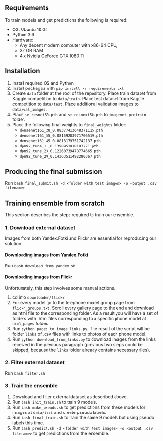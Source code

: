 

## Requirements
To train models and get predictions the following is required:

- OS: Ubuntu 16.04
- Python 3.6
- Hardware:
    - Any decent modern computer with x86-64 CPU, 
    - 32 GB RAM
    - 4 x Nvidia GeForce GTX 1080 Ti

## Installation
1. Install required OS and Python
2. Install packages with `pip install -r requirements.txt`
3. Create `data` folder at the root of the repository. Place train dataset from Kaggle 
competition to `data/train`. Place test dataset from Kaggle competition to `data/test`. 
Place additional validation images to `data/val_images`.
4. Place `se_resnet50.pth` and `se_resnext50.pth` to `imagenet_pretrain` folder.
5. Place the following final weights to `final_weights` folder:
    - `densenet161_28_0.08377413648371115.pth`
    - `densenet161_55_0.08159203971706519.pth`
    - `densenet161_45_0.0813179751742137.pth`
    - `dpn92_tune_11_0.1398952918197271.pth`
    - `dpn92_tune_23_0.12260739478774665.pth`
    - `dpn92_tune_29_0.14363511492280367.pth`
    
## Producing the final submission
Run `bash final_submit.sh -d <folder with test images> -o <output .csv filename>`

## Training ensemble from scratch
This section describes the steps required to train our ensemble.
    
### 1. Download external dataset
Images from both Yandex.Fotki and Flickr are essential for reproducing our solution.

#### Downloading images from Yandex.Fotki
Run `bash download_from_yandex.sh`

#### Downloading images from Flickr
Unfortunately, this step involves some manual actions.
1. cd into `downloader/flickr`
2. For every model go to the telephone model group page from `flickr_groups.txt`. Scroll every gallery
page to the end and download as html file to the corresponding folder. As a result you
will have a set of folders with .html files corresponding to a specific phone model
at `html_pages` folder.
3. Run `python pages_to_image_links.py`. The result of the script will be
folder `links` of .csv files with links to photos of each phone model.
4. Run `python download_from_links.py` to download images from the links received in
the previous paragraph (previous two steps could be skipped, because the
`links` folder already contains necessary files).

### 2. Filter external dataset
Run `bash filter.sh`

### 3. Train the ensemble
1. Download and filter external dataset as described above.
2. Run `bash init_train.sh` to train 9 models.
3. Run `bash make_pseudo.sh` to get predictions from these models for images at `data/test` and 
create pseudo labels.
4. Run `bash final_train.sh` to train the same 9 models but using pseudo labels this time.
5. Run `bash predict.sh -d <folder with test images> -o <output .csv filename>` to get
predictions from the ensemble.
